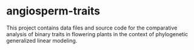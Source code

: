 # angiosperm-traits

This project contains data files and source code for the comparative analysis of
binary traits in flowering plants in the context of phylogenetic generalized
linear modeling.